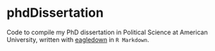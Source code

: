 # phdDissertation

Code to compile my PhD dissertation in Political Science at American University, written with [eagledown](https://github.com/SimonHeuberger/eagledown) in `R Markdown`.
